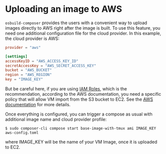 # Uploading an image to AWS

`osbuild-composer` provides the users with a convenient way to upload images directly to AWS right after the image is built. To use this feature, you need one additional configuration file for the cloud provider. In this example, the cloud provider is AWS:

```toml
provider = "aws"

[settings]
accessKeyID = "AWS_ACCESS_KEY_ID"
secretAccessKey = "AWS_SECRET_ACCESS_KEY"
bucket = "AWS_BUCKET"
region = "AWS_REGION"
key = "IMAGE_KEY"
```

But be careful here, if you are using [IAM Roles](https://docs.aws.amazon.com/IAM/latest/UserGuide/introduction.html), which is the recommendation, according to the AWS documentation, you need a specific policy that will allow VM import from the S3 bucket to EC2. See the [AWS documentation](https://docs.aws.amazon.com/vm-import/latest/userguide/vmie_prereqs.html) for more details.

Once everything is configured, you can trigger a compose as usual with additional image name and cloud provider profile:
```
$ sudo composer-cli compose start base-image-with-tmux ami IMAGE_KEY aws-config.toml
```
where IMAGE_KEY will be the name of your VM Image, once it is uploaded to EC2.


